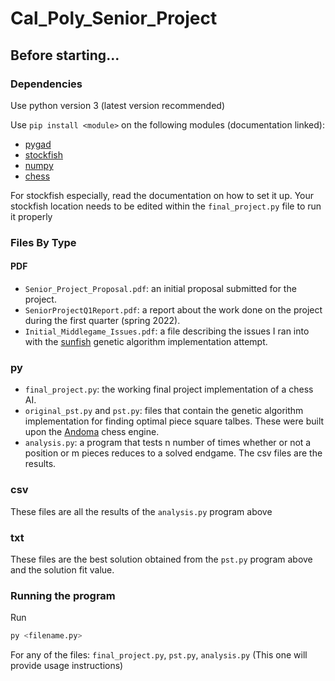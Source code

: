 # Cal_Poly_Senior_Project

## Before starting...

### Dependencies

Use python version 3 (latest version recommended)

Use `pip install <module>` on the following modules (documentation linked):
- [pygad](https://pypi.org/project/pygad/)
- [stockfish](https://pypi.org/project/stockfish/)
- [numpy](https://numpy.org/install/)
- [chess](https://python-chess.readthedocs.io/en/latest/)

For stockfish especially, read the documentation on how to set it up. 
Your stockfish location needs to be edited within the `final_project.py` file to run it properly

### Files By Type

  #### PDF
  
  - `Senior_Project_Proposal.pdf`: an initial proposal submitted for the project.
  - `SeniorProjectQ1Report.pdf`: a report about the work done on the project during the first quarter (spring 2022).
  - `Initial_Middlegame_Issues.pdf`: a file describing the issues I ran into with the [sunfish](https://github.com/thomasahle/sunfish) genetic algorithm implementation attempt.

  ### py
  - `final_project.py`: the working final project implementation of a chess AI.
  - `original_pst.py` and `pst.py`: files that contain the genetic algorithm implementation for finding optimal piece square talbes. These were built upon the [Andoma](https://github.com/healeycodes/andoma) chess engine.
  - `analysis.py`: a program that tests n number of times whether or not a position or m pieces reduces to a solved endgame. The csv files are the results.
  
  ### csv
  These files are all the results of the `analysis.py` program above
  
  ### txt
  These files are the best solution obtained from the `pst.py` program above and the solution fit value.

### Running the program

Run 

```bash
py <filename.py>
```

For any of the files: `final_project.py`, `pst.py`, `analysis.py` (This one will provide usage instructions)

